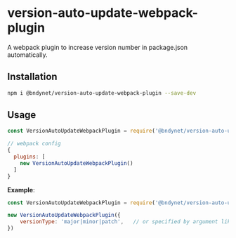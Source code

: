 # version-auto-update-webpack-plugin

A webpack plugin to increase version number in package.json automatically.

## Installation

```bash
npm i @bndynet/version-auto-update-webpack-plugin --save-dev
```

## Usage

```javascript
const VersionAutoUpdateWebpackPlugin = require('@bndynet/version-auto-update-webpack-plugin');

// webpack config
{
  plugins: [
    new VersionAutoUpdateWebpackPlugin()
  ]
}
```

**Example**:

```javascript
const VersionAutoUpdateWebpackPlugin = require('@bndynet/version-auto-update-webpack-plugin');

new VersionAutoUpdateWebpackPlugin({
    versionType: 'major|minor|patch',   // or specified by argument like `webpack --vau.versionType minor` in your package.json
})
```